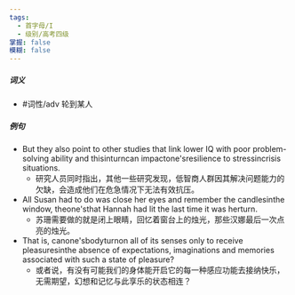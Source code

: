 ```yaml
---
tags:
  - 首字母/I
  - 级别/高考四级
掌握: false
模糊: false
---
```

##### 词义
- #词性/adv  轮到某人
##### 例句
- But they also point to other studies that link lower IQ with poor problem-solving ability and thisinturncan impactone'sresilience to stressincrisis situations.
	- 研究人员同时指出，其他一些研究发现，低智商人群因其解决问题能力的欠缺，会造成他们在危急情况下无法有效抗压。
- All Susan had to do was close her eyes and remember the candlesinthe window, theone'sthat Hannah had lit the last time it was herturn.
	- 苏珊需要做的就是闭上眼睛，回忆着窗台上的烛光，那些汉娜最后一次点亮的烛光。
- That is, canone'sbodyturnon all of its senses only to receive pleasuresinthe absence of expectations, imaginations and memories associated with such a state of pleasure?
	- 或者说，有没有可能我们的身体能开启它的每一种感应功能去接纳快乐，无需期望，幻想和记忆与此享乐的状态相连？
